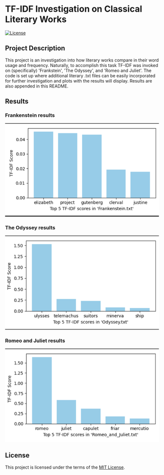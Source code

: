 # TF-IDF Investigation on Classical Literary Works

[![License](https://img.shields.io/badge/License-MIT-blue.svg)](https://opensource.org/licenses/MIT)

## Project Description

This project is an investigation into how literary works compare in their word usage and frequency. Naturally, to accomplish this task TF-IDF was invoked on (specifically) 'Frankstein',
'The Odyssey', and 'Romeo and Juliet'. The code is set up where additional literary .txt files can be easily incorporated for further investigation and plots with the results will display. Results are also appended in this README.

## Results

### Frankenstein results
![Frankenstein](documentation_files/Frankenstein_results.png)

### The Odyssey results
![The Odyssey](documentation_files/Odyssey_results.png)

### Romeo and Juliet results
![Romeo and Juliet](documentation_files/Romeo_and_Juliet_results.png)




## License

This project is licensed under the terms of the [MIT License](https://opensource.org/licenses/MIT).
